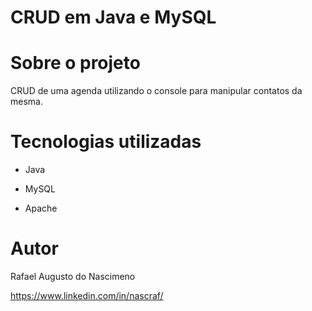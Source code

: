 # CRUD em Java e MySQL

# Sobre o projeto

  CRUD de uma agenda utilizando o console para manipular contatos da mesma.

# Tecnologias utilizadas

  - Java
    
  - MySQL
    
  - Apache
  
# Autor

Rafael Augusto do Nascimeno
  
https://www.linkedin.com/in/nascraf/
